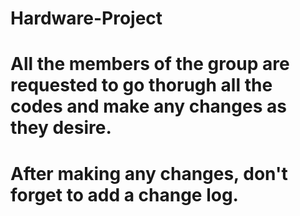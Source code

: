 # Hardware-Project

# All the members of the group are requested to go thorugh all the codes and make any changes as they desire.
# After making any changes, don't forget to add a change log.
